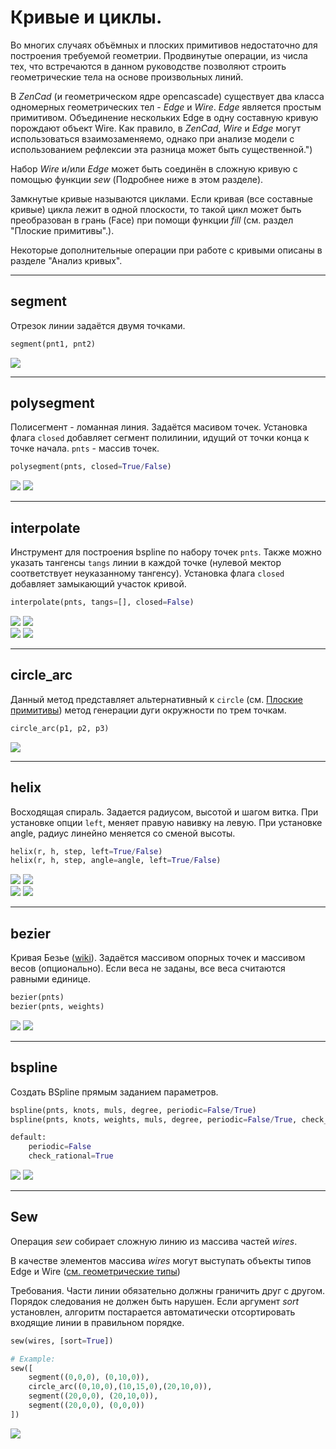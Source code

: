 # Кривые и циклы.

Во многих случаях объёмных и плоских примитивов недостаточно для построения требуемой геометрии. Продвинутые операции, из числа тех, что встречаются в данном руководстве позволяют строить геометрические тела на основе произвольных линий.

В _ZenCad_ (и геометрическом ядре opencascade) существует два класса одномерных геометрических тел - _Edge_ и _Wire_. _Edge_ является простым примитивом. Объединение нескольких Edge в одну составную кривую порождают объект Wire. Как правило, в _ZenCad_, _Wire_ и _Edge_ могут использоваться взаимозаменяемо, однако при анализе модели с использованием рефлексии эта разница может быть существенной.")

Набор _Wire_ и/или _Edge_ может быть соединён в сложную кривую с помощью функции _sew_ (Подробнее ниже в этом разделе).

Замкнутые кривые называются циклами. Если кривая (все составные кривые) цикла лежит в одной плоскости, то такой цикл может быть преобразован в грань (Face) при помощи функции _fill_ (см. раздел "Плоские примитивы".).

Некоторые дополнительные операции при работе с кривыми описаны в разделе "Анализ кривых".

---
## segment
Отрезок линии задаётся двумя точками.
```python
segment(pnt1, pnt2)
```
![](../images/generic/segment0.png)

---
## polysegment
Полисегмент - ломанная линия. Задаётся масивом точек. Установка флага `closed` добавляет сегмент полилинии, идущий от точки конца к точке начала. `pnts` - массив точек.
```python
polysegment(pnts, closed=True/False)
```
![](../images/generic/polysegment0.png)
![](../images/generic/polysegment1.png)  

---
## interpolate
Инструмент для построения bspline по набору точек `pnts`. Также можно указать тангенсы `tangs` линии в каждой точке (нулевой мектор соответствует неуказанному тангенсу). Установка флага `closed` добавляет замыкающий участок кривой.
```python
interpolate(pnts, tangs=[], closed=False)
```
![](../images/generic/interpolate0.png)
![](../images/generic/interpolate1.png)  
![](../images/generic/interpolate2.png)
![](../images/generic/interpolate3.png)  


---
## circle_arc
Данный метод представляет альтернативный к `circle` (см. [Плоские примитивы](prim2d.html)) метод генерации дуги окружности по трем точкам.
```python
circle_arc(p1, p2, p3) 
```
![](../images/generic/circle_arc0.png)

---
## helix
Восходящая спираль. Задается радиусом, высотой и шагом витка. При установке опции `left`, меняет правую навивку на левую. При установке angle, радиус линейно меняется со сменой высоты.

```python
helix(r, h, step, left=True/False)
helix(r, h, step, angle=angle, left=True/False)
```
![](../images/generic/helix0.png)
![](../images/generic/helix1.png)  
![](../images/generic/helix2.png)
![](../images/generic/helix3.png)  

---
## bezier
Кривая Безье ([wiki](https://en.wikipedia.org/wiki/B%C3%A9zier_curve)).
Задаётся массивом опорных точек и массивом весов (опционально).
Если веса не заданы, все веса считаются равными единице.
```python
bezier(pnts)
bezier(pnts, weights)
```
![](../images/generic/bezier0.png)
![](../images/generic/bezier1.png)  

---
## bspline
Создать BSpline прямым заданием параметров.
```python
bspline(pnts, knots, muls, degree, periodic=False/True)
bspline(pnts, knots, weights, muls, degree, periodic=False/True, check_rational=False/True)

default: 
	periodic=False
	check_rational=True
```
![](../images/generic/bspline0.png)
![](../images/generic/bspline1.png)  

---
## Sew
Операция _sew_ собирает сложную линию из массива частей _wires_. 

В качестве элементов массива _wires_ могут выступать объекты типов Edge и Wire ([см. геометрические типы](https://mirmik.github.io/zencad/ru/geomcore.html)) 

Требования. Части линии обязательно должны граничить друг с другом. Порядок следования не должен быть нарушен. Если аргумент _sort_ установлен, алгоритм постарается автоматически отсортировать входящие линии в правильном порядке.

```python
sew(wires, [sort=True])

# Example:
sew([
	segment((0,0,0), (0,10,0)), 
	circle_arc((0,10,0),(10,15,0),(20,10,0)), 
	segment((20,0,0), (20,10,0)),
	segment((20,0,0), (0,0,0))
])
```
![](../images/generic/fill0.png)
